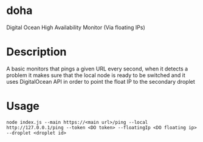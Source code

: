 # doha
Digital Ocean High Availability Monitor (Via floating IPs)

# Description
A basic monitors that pings a given URL every second, when it detects a problem it makes sure that the local node is ready to be switched and it uses DigitalOcean API in order to point the float IP to the secondary droplet

# Usage
```
node index.js --main https://<main url>/ping --local http://127.0.0.1/ping --token <DO token> --floatingIp <DO floating ip> --droplet <droplet id>
```


